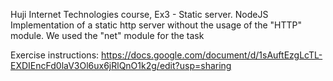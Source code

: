 Huji Internet Technologies course, Ex3 - Static server.
NodeJS Implementation of a static http server without the usage of the "HTTP" module.
We used the "net" module for the task

Exercise instructions: https://docs.google.com/document/d/1sAuftEzgLcTL-EXDIEncFd0laV3Ol6ux6jRlQnO1k2g/edit?usp=sharing